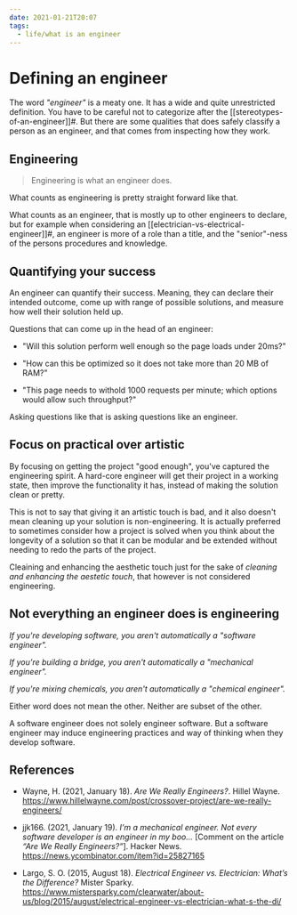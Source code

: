 ```yaml
---
date: 2021-01-21T20:07
tags: 
  - life/what is an engineer
---
```


# Defining an engineer

The word *"engineer"* is a meaty one. It has a wide and quite unrestricted
definition. You have to be careful not to categorize after the
[[stereotypes-of-an-engineer]]#. But there are some qualities that does safely
classify a person as an engineer, and that comes from inspecting how they work.

## Engineering

> Engineering is what an engineer does.

What counts as engineering is pretty straight forward like that.

What counts as an engineer, that is mostly up to other engineers to declare,
but for example when considering an [[electrician-vs-electrical-engineer]]#, an
engineer is more of a role than a title, and the "senior"-ness of the persons
procedures and knowledge.

## Quantifying your success

An engineer can quantify their success. Meaning, they can declare their intended
outcome, come up with range of possible solutions, and measure how well their 
solution held up.

Questions that can come up in the head of an engineer:

- "Will this solution perform well enough so the page loads under 20ms?"

- "How can this be optimized so it does not take more than 20 MB of RAM?"

- "This page needs to withold 1000 requests per minute; which options would
  allow such throughput?"

Asking questions like that is asking questions like an engineer.

## Focus on practical over artistic

By focusing on getting the project "good enough", you've captured the engineering
spirit. A hard-core engineer will get their project in a working state, then
improve the functionality it has, instead of making the solution clean or pretty.

This is not to say that giving it an artistic touch is bad, and it also doesn't
mean cleaning up your solution is non-engineering. It is actually preferred to
sometimes consider how a project is solved when you think about the longevity of
a solution so that it can be modular and be extended without needing to redo the
parts of the project.

Cleaining and enhancing the aesthetic touch just for the sake of *cleaning and
enhancing the aestetic touch*, that however is not considered engineering.

## Not everything an engineer does is engineering

*If you're developing software, you aren't automatically a "software engineer".*

*If you're building a bridge, you aren't automatically a "mechanical engineer".*

*If you're mixing chemicals, you aren't automatically a "chemical engineer".*

Either word does not mean the other. Neither are subset of the other.

A software engineer does not solely engineer software. But a software engineer
may induce engineering practices and way of thinking when they develop software.

## References

- Wayne, H. (2021, January 18). *Are We Really Engineers?*. Hillel Wayne.
  <https://www.hillelwayne.com/post/crossover-project/are-we-really-engineers/>

- jjk166. (2021, January 19). *I’m a mechanical engineer. Not every software
  developer is an engineer in my boo...* [Comment on the article
  *“Are We Really Engineers?”*]. Hacker News.
  <https://news.ycombinator.com/item?id=25827165>
  
- Largo, S. O. (2015, August 18). *Electrical Engineer vs. Electrician: What’s
  the Difference?* Mister Sparky. 
  <https://www.mistersparky.com/clearwater/about-us/blog/2015/august/electrical-engineer-vs-electrician-what-s-the-di/>

